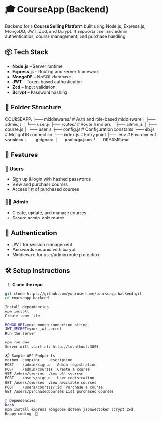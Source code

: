 # 🎓 CourseApp (Backend)

Backend for a **Course Selling Platform** built using Node.js, Express.js, MongoDB, JWT, Zod, and Bcrypt. 
It supports user and admin authentication, course management, and purchase handling.

## 📦 Tech Stack

- **Node.js** – Server runtime
- **Express.js** – Routing and server framework
- **MongoDB** – NoSQL database
- **JWT** – Token-based authentication
- **Zod** – Input validation
- **Bcrypt** – Password hashing

## 📁 Folder Structure

COURSEAPP/
├── middlewares/ # Auth and role-based middleware
│ ├── admin.js
│ └── user.js
├── routes/ # Route handlers
│ ├── admin.js
│ ├── course.js
│ └── user.js
├── config.js # Configuration constants
├── db.js # MongoDB connection
├── index.js # Entry point
├── .env # Environment variables
├── .gitignore
├── package.json
└── README.md

## 🧪 Features

### 👤 Users
- Sign up & login with hashed passwords
- View and purchase courses
- Access list of purchased courses

### 🧑‍💼 Admin
- Create, update, and manage courses
- Secure admin-only routes

## 🔐 Authentication

- JWT for session management
- Passwords secured with bcrypt
- Middleware for user/admin route protection

## 🛠️ Setup Instructions

1. **Clone the repo**

```bash
git clone https://github.com/yourusername/courseapp-backend.git
cd courseapp-backend

Install dependencies
npm install
Create .env file

MONGO_URI=your_mongo_connection_string
JWT_SECRET=your_jwt_secret
Run the server

npm run dev
Server will start at: http://localhost:3000

📬 Sample API Endpoints
Method	Endpoint	Description
POST	/admin/signup	Admin registration
POST	/admin/courses	Create a course
GET	/admin/courses	View all courses
POST	/users/signup	User registration
GET	/users/courses	View available courses
POST	/users/courses/:id	Purchase a course
GET	/users/purchasedCourses	List purchased courses

📌 Dependencies
bash
npm install express mongoose dotenv jsonwebtoken bcrypt zod
Happy coding! 🚀
